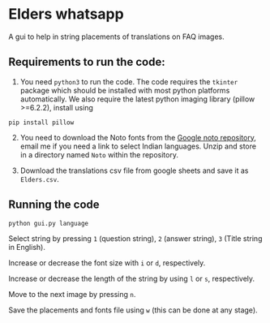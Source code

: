 # Elders whatsapp

A gui to help in string placements of translations on FAQ images.

## Requirements to run the code:

1. You need `python3` to run the code. The code requires the `tkinter` package which should be installed with most python platforms automatically. We also require the latest python imaging library (pillow >=6.2.2), install using 

```
pip install pillow
```

2. You need to download the Noto fonts from the [Google noto repository](https://www.google.com/get/noto/), email me if you need a link to select
Indian languages. Unzip and store in a directory named `Noto` within the
repository.

3. Download the translations csv file from google sheets and save it as `Elders.csv`.


## Running the code

```
python gui.py language
```

Select string by pressing `1` (question string), `2` (answer string), `3` (Title string in English).

Increase or decrease the font size with `i` or `d`, respectively.

Increase or decrease the length of the string by using `l` or `s`, respectively.

Move to the next image by pressing `n`.

Save the placements and fonts file using `w` (this can be done at any stage).

